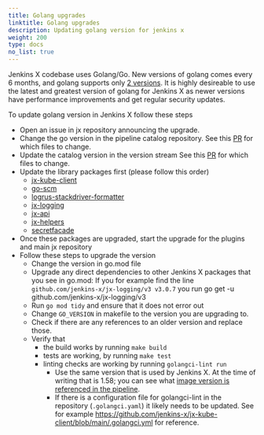 ```yaml
---
title: Golang upgrades
linktitle: Golang upgrades
description: Updating golang version for jenkins x
weight: 200
type: docs
no_list: true
---
```


Jenkins X codebase uses Golang/Go.
New versions of golang comes every 6 months, and golang supports only [2 versions](https://endoflife.date/go).
It is highly desireable to use the latest and greatest version of golang for Jenkins X as newer versions have performance improvements and get regular security updates.

To update golang version in Jenkins X follow these steps

- Open an issue in jx repository announcing the upgrade.
- Change the go version in the pipeline catalog repository.
  See this [PR](https://github.com/jenkins-x/jx3-pipeline-catalog/pull/1162) for which files to change.
- Update the catalog version in the version stream
  See this [PR](https://github.com/jenkins-x/jx3-versions/pull/3240) for which files to change.
- Update the library packages first (please follow this order)
  - [jx-kube-client](https://github.com/jenkins-x/jx-kube-client)
  - [go-scm](https://github.com/jenkins-x/go-scm)
  - [logrus-stackdriver-formatter](https://github.com/jenkins-x/logrus-stackdriver-formatter)
  - [jx-logging](https://github.com/jenkins-x/jx-logging)
  - [jx-api](https://github.com/jenkins-x/jx-api)
  - [jx-helpers](https://github.com/jenkins-x/jx-helpers)
  - [secretfacade](https://github.com/jenkins-x-plugins/secretfacade)
- Once these packages are upgraded, start the upgrade for the plugins and main jx repository
- Follow these steps to upgrade the version
  - Change the version in go.mod file
  - Upgrade any direct dependencies to other Jenkins X packages that you see in go.mod: If you for example find the line `github.com/jenkins-x/jx-logging/v3 v3.0.7` you run go get -u github.com/jenkins-x/jx-logging/v3
  - Run `go mod tidy` and ensure that it does not error out
  - Change `GO_VERSION` in makefile to the version you are upgrading to.
  - Check if there are any references to an older version and replace those.
  - Verify that
    - the build works by running `make build`
    - tests are working, by running `make test`
    - linting checks are working by running `golangci-lint run`
      - Use the same version that is used by Jenkins X. At the time of writing that is 1.58; you can see what [image version is referenced in the pipeline](https://github.com/jenkins-x/jx3-pipeline-catalog/blob/master/tasks/go/pullrequest.yaml).
      - If there is a configuration file for golangci-lint in the repository (`.golangci.yaml`) it likely needs to be updated. See for example https://github.com/jenkins-x/jx-kube-client/blob/main/.golangci.yml for reference. 
